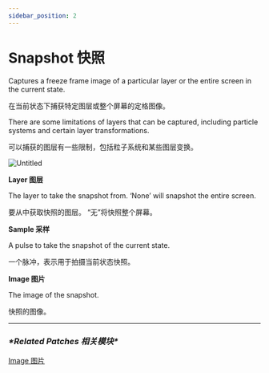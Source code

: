 ```yaml
---
sidebar_position: 2
---
```


# Snapshot 快照

Captures a freeze frame image of a particular layer or the entire screen in the current state.

在当前状态下捕获特定图层或整个屏幕的定格图像。

There are some limitations of layers that can be captured, including particle systems and certain layer transformations.

可以捕获的图层有一些限制，包括粒子系统和某些图层变换。

![Untitled](https://s3.us-west-2.amazonaws.com/secure.notion-static.com/64801724-2ee7-4d6b-9bfa-9f97821329af/Untitled.png?X-Amz-Algorithm=AWS4-HMAC-SHA256&X-Amz-Content-Sha256=UNSIGNED-PAYLOAD&X-Amz-Credential=AKIAT73L2G45EIPT3X45%2F20220602%2Fus-west-2%2Fs3%2Faws4_request&X-Amz-Date=20220602T182123Z&X-Amz-Expires=86400&X-Amz-Signature=613df0b5f0c885a1720bbf6af7df99ffedad2b51f7f19058cc3ffd161b615236&X-Amz-SignedHeaders=host&response-content-disposition=filename%20%3D%22Untitled.png%22&x-id=GetObject)

**Layer 图层**

The layer to take the snapshot from. ‘None’ will snapshot the entire screen.

要从中获取快照的图层。 “无”将快照整个屏幕。

**Sample 采样**

A pulse to take the snapshot of the current state.

一个脉冲，表示用于拍摄当前状态快照。

**Image 图片**

The image of the snapshot.

快照的图像。

------

### ***\*Related Patches 相关模块\****

[Image 图片](https://www.notion.so/Image-826d9097aca041e8a8aa1a102e87b9d8)
